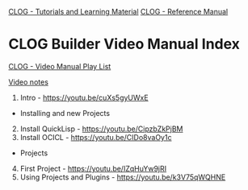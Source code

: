 
[CLOG - Tutorials and Learning Material](LEARN.md)
[CLOG - Reference Manual](https://rabbibotton.github.io/clog/clog-manual.html)


CLOG Builder Video Manual Index
===============================
[CLOG - Video Manual Play List](https://www.youtube.com/playlist?list=PLSUeblYuDUiOlX28-v8T__aM-2XO32vR_)

[Video notes](doc/vm-index.md)

1. Intro   - https://youtu.be/cuXs5gyUWxE

* Installing and new Projects

2. Install QuickLisp - https://youtu.be/CipzbZkPjBM
3. Install OCICL - https://youtu.be/CIDo8vaOy1c

* Projects

4. First Project - https://youtu.be/IZqHuYw9jRI
5. Using Projects and Plugins - https://youtu.be/k3V75qWQHNE